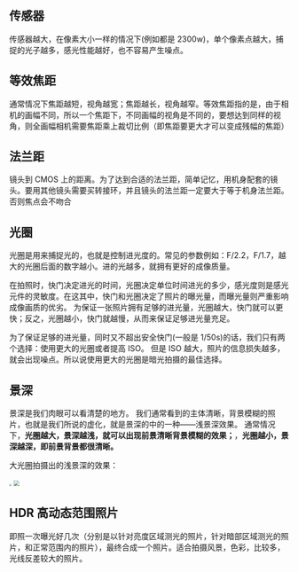 ## 传感器

传感器越大，在像素大小一样的情况下(例如都是 2300w)，单个像素点越大，捕捉的光子越多，感光性能越好，也不容易产生噪点。

## 等效焦距

通常情况下焦距越短，视角越宽；焦距越长，视角越窄。等效焦距指的是，由于相机的画幅不同，所以一个焦距下，不同画幅的视角是不同的，要想达到同样的视角，则全画幅相机需要焦距乘上裁切比例（即焦距要更大才可以变成残幅的焦距）

## 法兰距

镜头到 CMOS 上的距离。为了达到合适的法兰距，简单记忆，用机身配套的镜头。要用其他镜头需要买转接环，并且镜头的法兰距一定要大于等于机身法兰距。否则焦点会不吻合

## 光圈

光圈是用来捕捉光的，也就是控制进光度的。常见的参数例如：F/2.2，F/1.7，越大的光圈后面的数字越小。进的光越多，就拥有更好的成像质量。

在拍照时，快门决定进光的时间，光圈决定单位时间进光的多少，感光度则是感光元件的灵敏度。在这其中，快门和光圈决定了照片的曝光量，而曝光量则严重影响成像画质的优劣。 为保证一张照片拥有足够的进光量，光圈越大，快门就可以更快；反之，光圈越小，快门就越慢，从而来保证足够进光量充足。

为了保证足够的进光量，同时又不超出安全快门(一般是 1/50s)的话，我们只有两个选择：使用更大的光圈或者提高 ISO。 但是 ISO 越大，照片的信息损失越多，就会出现噪点。所以说使用更大的光圈是暗光拍摄的最佳选择。

## 景深

景深是我们肉眼可以看清楚的地方。 我们通常看到的主体清晰，背景模糊的照片，也就是我们所说的虚化，就是景深的中的一种——浅景深效果。 通常情况下，**光圈越大，景深越浅，就可以出现前景清晰背景模糊的效果；**，**光圈越小，景深越深，即前景背景都很清晰。**

大光圈拍摄出的浅景深的效果：

<img src="https://aeiblog-1301396258.cos.ap-chengdu.myqcloud.com/img/v2-f13449dd0b56fd79e97db8876b2e7873_720w.jpg" style="zoom: 25%;" />

<img src="https://aeiblog-1301396258.cos.ap-chengdu.myqcloud.com/img/v2-94d8185f46b73e479baf3f9d50931c5c_720w.jpg" style="zoom: 60%;" />

## HDR 高动态范围照片

即照一次曝光好几次（分别是以针对亮度区域测光的照片，针对暗部区域测光的照片，和正常范围内的照片），最终合成一个照片。适合拍摄风景，色彩，比较多，光线反差较大的照片。
